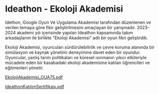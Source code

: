 # Ideathon - Ekoloji Akademisi
Idethon, Google Oyun Ve Uygulama Akademisi tarafından düzenlenen ve verilen temaya göre fikir geliştirilmesini amaçlayan bir yarışmadır. 2023-2024 akademi yılı içerisinde yapılan Ideathon kapsamında takım arkadaşlarım ile birlikte "Ekoloji Akademisi" adlı bir oyun fikri geliştirdik.

Ekoloji Akademisi, oyuncuları sürdürülebilirlik ve çevre koruma alanında bir simülasyon ve kaynak yönetimi deneyimine davet eden bir oyundur. Oyuncular, yanlış tarım politikaları ve küresel ısınmanın yıkıcı etkileriyle mücadele eden bir kasabadaki ekoloji akademisine katılan öğrencileri ve eğitmenleri yönetir.

[EkolojiAkademisi_OUA75.pdf](https://github.com/Selin-Yigit/Ideathon_EkolojiAkademisi/files/14813043/EkolojiAkademisi_OUA75.pdf)

[IdeathonKatılımSertifikası.pdf](https://github.com/Selin-Yigit/Ideathon_EkolojiAkademisi/files/14813040/IdeathonKatilimSertifikasi.pdf)
